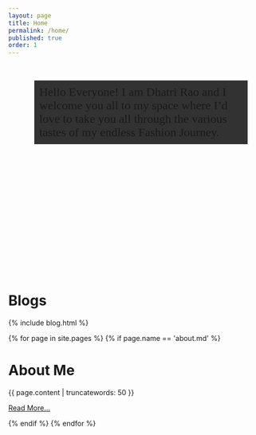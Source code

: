 ```yaml
---
layout: page
title: Home
permalink: /home/
published: true
order: 1
---
```


<div class="media">
	<div class="media-img"><img src="http://52.76.68.253/blog/img/index-recent.jpg" alt=""></div>
	<div class="media-bd" style="padding-left:28px;">
		<div style="background:url('/images/upcoming.jpg') no-repeat;height:400px;padding: 10px 24px;">
			<p style="background-color: rgba(0,0,0,0.8);padding: 10px;font-size: 24px; font-family:Cormorant;">Hello Everyone! I am Dhatri Rao and I welcome you all to my space where I’d love to take you all through the various tastes of my endless Fashion Journey.</p>
		</div>
	</div>
</div>

<h1 class='section-head'>Blogs </h1>
{% include blog.html %}


{% for page in site.pages %}
{% if page.name == 'about.md' %}
<div class="section">
        <h1 class='section-head'>About Me </h1>
<div id="about" class="post">
{{ page.content | truncatewords: 50 }}
<p><a href="{{ page.url }}" class="btn">Read More&hellip;</a></p>
</div>
    </div>
{% endif %}
{% endfor %}

<script>
	$(document).ready(function() {
		$('.blog-list').slick({
			infinite: true,
			slidesToShow: 4,
			slidesToScroll: 1,
			autoplay: true,
				autoplaySpeed: 3000,
		});
	});
</script>